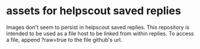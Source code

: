 # assets for helpscout saved replies

Images don't seem to persist in helpscout saved replies. This repository is intended to be used as a file host to be linked from within replies.
To access a file, append ?raw=true to the file github's url.
